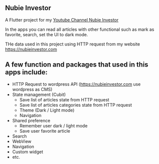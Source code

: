 ## Nubie Investor

A Flutter project for my [Youtube Channel Nubie Investor](https://youtube.com/c/nubieinvestor)

In the apps you can read all articles with other functional such as mark as favorite, search, set the UI to dark mode. 

THe data used in this project using HTTP request from my website https://nubieinvestor.com

## A few function and packages that used in this apps include:

- HTTP Request to wordpress API (https://nubieinvestor.com use wordpress as CMS)
- State management (Cubit)
  - Save list of articles state from HTTP request
  - Save list of articles categories state from HTTP request
  - Theme (Dark / Light mode)
  - Navigation
- Shared preference
  - Remember user dark / light mode
  - Save user favorite article
- Search
- WebView
- Navigation
- Custom widget
- etc.
